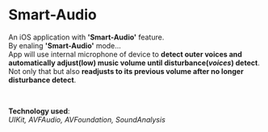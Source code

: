 # Smart-Audio
An iOS application with **'Smart-Audio'** feature.<br>
By enaling **'Smart-Audio'** mode...<br>
App will use internal microphone of device to **detect outer voices and automatically adjust(low) music volume until disturbance(*voices*) detect**.<br> 
Not only that but also **readjusts to its previous volume after no longer disturbance detect**.

<br>

**Technology used**:<br>
*UIKit, AVFAudio, AVFoundation, SoundAnalysis*
